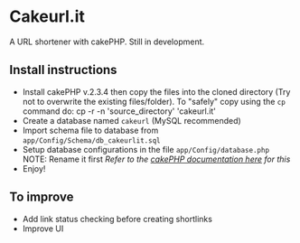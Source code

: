 Cakeurl.it
==========

A URL shortener with cakePHP. 
Still in development. 

Install instructions
--------------------
* Install cakePHP v.2.3.4 then copy the files into the cloned directory (Try not to overwrite the existing files/folder). To "safely" copy using the `cp` command do: 
	cp -r -n 'source_directory' 'cakeurl.it'
* Create a database named `cakeurl` (MySQL recommended)
* Import schema file to database from `app/Config/Schema/db_cakeurlit.sql`
* Setup database configurations in the file `app/Config/database.php` NOTE: Rename it first *Refer to the [cakePHP documentation here](http://book.cakephp.org/2.0/en/getting-started.html#cake-database-configuration) for this*
* Enjoy!

To improve
---------
* Add link status checking before creating shortlinks
* Improve UI
